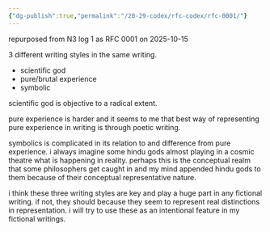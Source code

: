 ```yaml
---
{"dg-publish":true,"permalink":"/20-29-codex/rfc-codex/rfc-0001/"}
---
```



repurposed from N3 log 1 as RFC 0001 on 2025-10-15

3 different writing styles in the same writing.

- scientific god
- pure/brutal experience
- symbolic

scientific god is objective to a radical extent.

pure experience is harder and it seems to me that best way of representing pure experience in writing is through poetic writing.

symbolics is complicated in its relation to and difference from pure experience. i always imagine some hindu gods almost playing in a cosmic theatre what is happening in reality. perhaps this is the conceptual realm that some philosophers get caught in and my mind appended hindu gods to them because of their conceptual representative nature.

i think these three writing styles are key and play a huge part in any fictional writing. if not, they should because they seem to represent real distinctions in representation.
i will try to use these as an intentional feature in my fictional writings.
